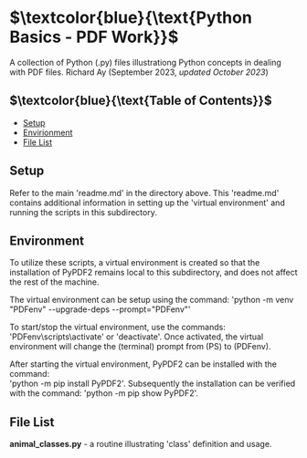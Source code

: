 # $`\textcolor{blue}{\text{Python Basics - PDF Work}}`$
A collection of Python (.py) files illustrationg  Python concepts in dealing 
with PDF files.
Richard Ay (September 2023, *updated October 2023*)

## $`\textcolor{blue}{\text{Table of Contents}}`$
* [Setup](#setup)
* [Envirionment](#environment)
* [File List](#file-list)



## Setup
Refer to the main 'readme.md' in the directory above.  This 'readme.md' contains additional
information in setting up the 'virtual environment' and running the scripts in this
subdirectory. 

## Environment
To utilize these scripts, a virtual environment is created so that the installation of PyPDF2 remains
local to this subdirectory, and does not affect the rest of the machine.

The virtual environment can be setup using the command: 
'python -m venv "PDFenv" --upgrade-deps --prompt="PDFenv"'

To start/stop the virtual environment, use the commands: 'PDFenv\scripts\activate' or 'deactivate'. Once
activated, the virtual environment will change the (terminal) prompt from (PS) to (PDFenv).

After starting the virtual environment, PyPDF2 can be installed with the command:  
'python -m pip install PyPDF2'.  Subsequently the installation can be verified with the command: 
'python -m pip show PyPDF2'.

## File List
**animal_classes.py** - a routine illustrating 'class' definition and usage.  

